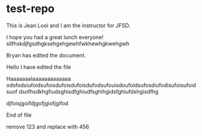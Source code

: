 # test-repo

This is Jean Looi and I am the instructor for JFSD.

I hope you had a great lunch everyone! slifhskdjfgsdhgksehgehgewhfwkhewhgkwehgwh

Bryan has edited the document.

Hello I have edited the file

Haaaaaaalaaaaaaaaaaaaa odsfodsiufoidsufoisdufoisdufoisdufodsufouisdoufoidsufosdiufodisufoisufoidsuof
dsofhsdkhgfiudsghisdfghiudfsghihgidsfghiufdshgisdfhg

djfoisjgoifdjgofjgiofjgifod

End of file

remove 123 and replace with 456